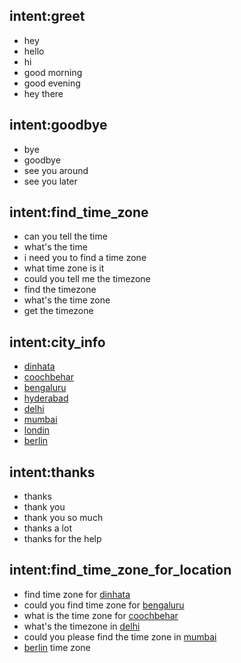 ## intent:greet
- hey
- hello
- hi
- good morning
- good evening
- hey there

## intent:goodbye
- bye
- goodbye
- see you around
- see you later

## intent:find_time_zone
- can you tell the time
- what's the time
- i need you to find a time zone
- what time zone is it
- could you tell me the timezone
- find the timezone
- what's the time zone
- get the timezone

## intent:city_info
- [dinhata](city)
- [coochbehar](city)
- [bengaluru](city)
- [hyderabad](city)
- [delhi](city)
- [mumbai](city)
- [londin](city)
- [berlin](city)

## intent:thanks
- thanks
- thank you
- thank you so much
- thanks a lot
- thanks for the help

## intent:find_time_zone_for_location
- find time zone for [dinhata](city)
- could you find time zone for [bengaluru](city)
- what is the time zone for [coochbehar](city)
- what's the timezone in [delhi](city)
- could you please find the time zone in [mumbai](city)
- [berlin](city) time zone

